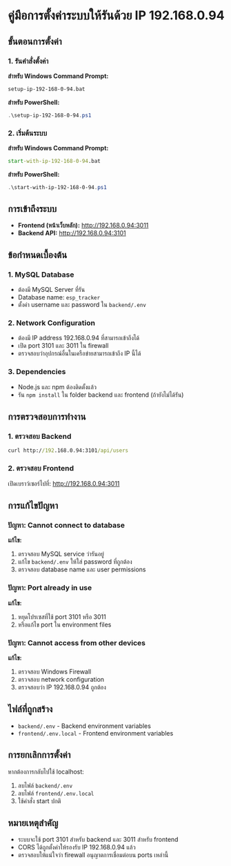 # คู่มือการตั้งค่าระบบให้รันด้วย IP 192.168.0.94

## ขั้นตอนการตั้งค่า

### 1. รันคำสั่งตั้งค่า

**สำหรับ Windows Command Prompt:**
```cmd
setup-ip-192-168-0-94.bat
```

**สำหรับ PowerShell:**
```powershell
.\setup-ip-192-168-0-94.ps1
```

### 2. เริ่มต้นระบบ

**สำหรับ Windows Command Prompt:**
```cmd
start-with-ip-192-168-0-94.bat
```

**สำหรับ PowerShell:**
```powershell
.\start-with-ip-192-168-0-94.ps1
```

## การเข้าถึงระบบ

- **Frontend (หน้าเว็บหลัก):** http://192.168.0.94:3011
- **Backend API:** http://192.168.0.94:3101

## ข้อกำหนดเบื้องต้น

### 1. MySQL Database
- ต้องมี MySQL Server ที่รัน
- Database name: `esp_tracker`
- ตั้งค่า username และ password ใน `backend/.env`

### 2. Network Configuration
- ต้องมี IP address 192.168.0.94 ที่สามารถเข้าถึงได้
- เปิด port 3101 และ 3011 ใน firewall
- ตรวจสอบว่าอุปกรณ์อื่นในเครือข่ายสามารถเข้าถึง IP นี้ได้

### 3. Dependencies
- Node.js และ npm ต้องติดตั้งแล้ว
- รัน `npm install` ใน folder backend และ frontend (ถ้ายังไม่ได้รัน)

## การตรวจสอบการทำงาน

### 1. ตรวจสอบ Backend
```cmd
curl http://192.168.0.94:3101/api/users
```

### 2. ตรวจสอบ Frontend
เปิดเบราว์เซอร์ไปที่: http://192.168.0.94:3011

## การแก้ไขปัญหา

### ปัญหา: Cannot connect to database
**แก้ไข:**
1. ตรวจสอบ MySQL service ว่ารันอยู่
2. แก้ไข `backend/.env` ให้ใส่ password ที่ถูกต้อง
3. ตรวจสอบ database name และ user permissions

### ปัญหา: Port already in use
**แก้ไข:**
1. หยุดโปรเซสที่ใช้ port 3101 หรือ 3011
2. หรือแก้ไข port ใน environment files

### ปัญหา: Cannot access from other devices
**แก้ไข:**
1. ตรวจสอบ Windows Firewall
2. ตรวจสอบ network configuration
3. ตรวจสอบว่า IP 192.168.0.94 ถูกต้อง

## ไฟล์ที่ถูกสร้าง

- `backend/.env` - Backend environment variables
- `frontend/.env.local` - Frontend environment variables

## การยกเลิกการตั้งค่า

หากต้องการกลับไปใช้ localhost:
1. ลบไฟล์ `backend/.env`
2. ลบไฟล์ `frontend/.env.local`
3. ใช้คำสั่ง start ปกติ

## หมายเหตุสำคัญ

- ระบบจะใช้ port 3101 สำหรับ backend และ 3011 สำหรับ frontend
- CORS ได้ถูกตั้งค่าให้รองรับ IP 192.168.0.94 แล้ว
- ตรวจสอบให้แน่ใจว่า firewall อนุญาตการเชื่อมต่อบน ports เหล่านี้